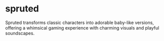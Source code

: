 # spruted
Spruted transforms classic characters into adorable baby-like versions, offering a whimsical gaming experience with charming visuals and playful soundscapes.
